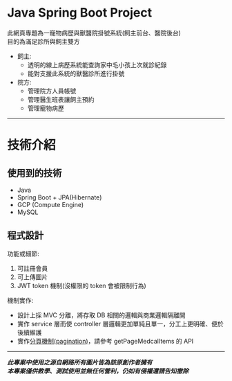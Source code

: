 
# Java Spring Boot Project #

此網頁專題為一寵物病歷與獸醫院掛號系統(飼主前台、醫院後台)  
目的為滿足診所與飼主雙方

* 飼主:
  * 透明的線上病歷系統能查詢家中毛小孩上次就診紀錄
  * 能對支援此系統的獸醫診所進行掛號
* 院方:  
  * 管理院方人員帳號
  * 管理醫生班表讓飼主預約
  * 管理寵物病歷

---------------------------------------

# 技術介紹 #

## 使用到的技術 ##

* Java
* Spring Boot + JPA(Hibernate)
* GCP (Compute Engine)
* MySQL

## 程式設計 ##

功能或細節:  

1. 可註冊會員  
2. 可上傳圖片  
3. JWT token 機制(沒權限的 token 會被限制行為)

機制實作:

* 設計上採 MVC 分離，將存取 DB 相關的邏輯與商業邏輯隔離開
* 實作 service 層而使 controller 層邏輯更加單純且單一，分工上更明確、便於後續維護
* 實作[分頁機制(pagination)](https://github.com/wolke1007/cmoney_final_project/blob/master/src/main/java/com/cmoney_training_6th/final_project_intellij/controller/admin/AdminMedicalItemController.java)，請參考 getPageMedcalItems 的 API

---------------------------------------

***此專案中使用之源自網路所有圖片皆為該原創作者擁有  
本專案僅供教學、測試使用並無任何營利，仍如有侵權還請告知撤除***
